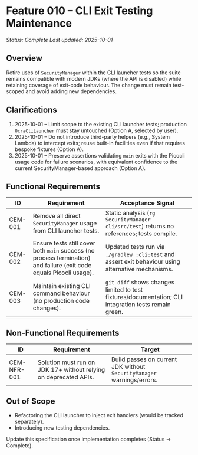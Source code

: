 # Feature 010 – CLI Exit Testing Maintenance

_Status: Complete_
_Last updated: 2025-10-01_

## Overview
Retire uses of `SecurityManager` within the CLI launcher tests so the suite remains compatible with modern JDKs (where the API is disabled) while retaining coverage of exit-code behaviour. The change must remain test-scoped and avoid adding new dependencies.

## Clarifications
1. 2025-10-01 – Limit scope to the existing CLI launcher tests; production `OcraCliLauncher` must stay untouched (Option A, selected by user).
2. 2025-10-01 – Do not introduce third-party helpers (e.g., System Lambda) to intercept exits; reuse built-in facilities even if that requires bespoke fixtures (Option A).
3. 2025-10-01 – Preserve assertions validating `main` exits with the Picocli usage code for failure scenarios, with equivalent confidence to the current SecurityManager-based approach (Option A).

## Functional Requirements
| ID | Requirement | Acceptance Signal |
|----|-------------|-------------------|
| CEM-001 | Remove all direct `SecurityManager` usage from CLI launcher tests. | Static analysis (`rg SecurityManager cli/src/test`) returns no references; tests compile.
| CEM-002 | Ensure tests still cover both `main` success (no process termination) and failure (exit code equals Picocli usage). | Updated tests run via `./gradlew :cli:test` and assert exit behaviour using alternative mechanisms.
| CEM-003 | Maintain existing CLI command behaviour (no production code changes). | `git diff` shows changes limited to test fixtures/documentation; CLI integration tests remain green.

## Non-Functional Requirements
| ID | Requirement | Target |
|----|-------------|--------|
| CEM-NFR-001 | Solution must run on JDK 17+ without relying on deprecated APIs. | Build passes on current JDK without `SecurityManager` warnings/errors.

## Out of Scope
- Refactoring the CLI launcher to inject exit handlers (would be tracked separately).
- Introducing new testing dependencies.

Update this specification once implementation completes (Status → Complete).
